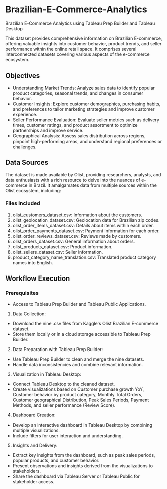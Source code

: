 # Brazilian-E-Commerce-Analytics
Brazilian E-Commerce Analytics using Tableau Prep Builder and Tableau Desktop

This dataset provides comprehensive information on Brazilian E-commerce, offering valuable insights into customer behavior, product trends, and seller performance within the online retail space. It comprises several interconnected datasets covering various aspects of the e-commerce ecosystem.

## Objectives
* Understanding Market Trends: Analyze sales data to identify popular product categories, seasonal trends, and changes in consumer behavior.
* Customer Insights: Explore customer demographics, purchasing habits, and preferences to tailor marketing strategies and improve customer experience.
* Seller Performance Evaluation: Evaluate seller metrics such as delivery times, customer ratings, and product assortment to optimize partnerships and improve service.
* Geographical Analysis: Assess sales distribution across regions, pinpoint high-performing areas, and understand regional preferences or challenges.

## Data Sources
The dataset is made available by Olist, providing researchers, analysts, and data enthusiasts with a rich resource to delve into the nuances of e-commerce in Brazil. It amalgamates data from multiple sources within the Olist ecosystem, including:

### Files Included
1. olist_customers_dataset.csv: Information about the customers.
2. olist_geolocation_dataset.csv: Geolocation data for Brazilian zip codes.
3. olist_order_items_dataset.csv: Details about items within each order.
4. olist_order_payments_dataset.csv: Payment information for each order.
5. olist_order_reviews_dataset.csv: Reviews made by customers.
6. olist_orders_dataset.csv: General information about orders.
7. olist_products_dataset.csv: Product information.
8. olist_sellers_dataset.csv: Seller information.
9. product_category_name_translation.csv: Translated product category names into English.


## Workflow Execution
### Prerequisites
* Access to Tableau Prep Builder and Tableau Public Applications.

1. Data Collection:
* Download the nine .csv files from Kaggle's Olist Brazilian E-commerce dataset.
* Store them locally or in a cloud storage accessible to Tableau Prep Builder.

2. Data Preparation with Tableau Prep Builder:
* Use Tableau Prep Builder to clean and merge the nine datasets.
* Handle data inconsistencies and combine relevant information.

3. Visualization in Tableau Desktop:
* Connect Tableau Desktop to the cleaned dataset.
* Create visualizations based on Customer purchase growth YoY, Customer behavior by product category, Monthly Total Orders, Customer geographical Distribution, Peak Sales Periods,  Payment Methods, and seller performance (Review Score).

4. Dashboard Creation:
* Develop an interactive dashboard in Tableau Desktop by combining multiple visualizations.
* Include filters for user interaction and understanding.

5. Insights and Delivery:
* Extract key insights from the dashboard, such as peak sales periods, popular products, and customer behavior.
* Present observations and insights derived from the visualizations to stakeholders.
* Share the dashboard via Tableau Server or Tableau Public for stakeholder access.
